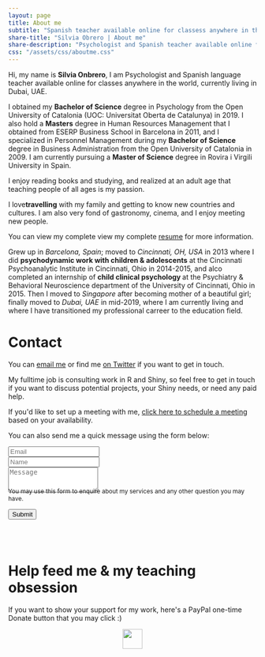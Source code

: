 ```yaml
---
layout: page
title: About me
subtitle: "Spanish teacher available online for classess anywhere in the world"
share-title: "Silvia Obrero | About me"
share-description: "Psychologist and Spanish teacher available online for classes anywhere in the world"
css: "/assets/css/aboutme.css"
---
```


<div id="aboutme-section">

<p class="about-text">
<span class="fa fa-briefcase about-icon"></span>
Hi, my name is <strong>Silvia Onbrero</strong>, I am Psychologist and Spanish language teacher available online for classes anywhere in the world, currently living in Dubai, UAE.
</p>

<p class="about-text">
<span class="fa fa-graduation-cap about-icon"></span>
I obtained my <strong>Bachelor of Science</strong> degree in Psychology from the Open University of Catalonia (UOC: Universitat Oberta de Catalunya) in 2019. I also hold a <strong>Masters</strong> degree in Human Resources Management that I obtained from ESERP Business School in Barcelona in 2011, and I specialized in Personnel Management during my <strong>Bachelor of Science</strong> degree in Business Administration from the Open University of Catalonia in 2009. I am currently pursuing a <strong>Master of Science</strong> degree in Rovira i Virgili University in Spain.
</p>

<p class="about-text">
<span class="fa fa-book about-icon"></span>
I enjoy reading books and studying, and realized at an adult age that teaching people of all ages is my passion. 
</p>

<p class="about-text">
<span class="fa fa-heart about-icon"></span>
I love<strong>travelling</strong> with my family and getting to know new countries and cultures. I am also very fond of gastronomy, cinema, and I enjoy meeting new people.
</p>

<p class="about-text">
<span class="fa fa-file-alt about-icon"></span>
You can view my complete view my complete <a href="/resume">resume</a> for more information. 
</p>

<p class="about-text">
<span class="fa fa-globe-americas about-icon"></span>
Grew up in <i>Barcelona, Spain</i>; moved to <i>Cincinnati, OH, USA</i> in 2013 where I did <strong>psychodynamic work with children & adolescents</strong> at the Cincinnati Psychoanalytic Institute in Cincinnati, Ohio in 2014-2015, and alco completed an internship of <strong>child clinical psychology </strong> at the Psychiatry & Behavioral Neuroscience department of the University of Cincinnati, Ohio in 2015. Then I moved to <i>Singapore</i> after becoming mother of a beautiful girl; finally moved to <i>Dubai, UAE</i> in mid-2019, where I am currently living and where I have transitioned my professional carreer to the education field.
</p>

</div>

<div id="contactme-section">
<h1 id="contact">Contact</h1>

<!--
<div class="alert alert-danger" role="alert">
I will be away until Feb 6, with very limited time to work. My responses will be slow during this period.
</div>
-->



<p>You can <a href="mailto:silvia.obrero@gmail.com?subject=Hello from silviaobrero.github.io">email me</a> or find me <a href="https://twitter.com/Silvia_obrero">on Twitter</a> if you want to get in touch.</p>
<p>My fulltime job is consulting work in R and Shiny, so feel free to get in touch if you want to discuss potential projects, your Shiny needs, or need any paid help.</p>
<p>If you'd like to set up a meeting with me, <a href="https://calendly.com/attalitech/meeting">click here to schedule a meeting</a> based on your availability.</p>

<form action="https://formspree.io/silvia.obrero@gmail.com" method="POST" class="form" id="contact-form">
  <p>You can also send me a quick message using the form below:</p>
  <div class="row">
    <div class="col-6">
      <input type="email" name="_replyto" required="required" class="form-control form-control-lg" placeholder="Email" title="Email">
    </div>
    <div class="col-6">
      <input type="text" name="name" class="form-control form-control-lg" placeholder="Name" title="Name">
    </div>
  </div>
  <input type="hidden" name="_subject" value="New submission from silviaobrero.github.io">
  <textarea type="text" name="content" class="form-control form-control-lg" placeholder="Message" title="Message" required="required" rows="3"></textarea>
  <input type="text" name="_gotcha" style="display:none">
  <input type="hidden" name="_next" value="?message=Your message was sent successfully, thanks!" />
  
  <div style="font-size: 12px; margin: -10px 0 10px;">You may use this form to enquire about my services and any other question you may have.</div>
  
  <button type="submit" class="btn btn-lg btn-primary">Submit</button>
</form>

</div>

<br/>

<div id="feed-meeee">
  <br/>
  <h1>Help feed me & my teaching obsession</h1>
  <p>If you want to show your support for my work, here's a PayPal one-time Donate button that you may click :)</p>
  <p align="center">
    <a style="display: inline-block;" href="https://paypal.me/silviaobrero">
      <img height="40" src="https://camo.githubusercontent.com/0e9e5cac101f7093336b4589c380ab5dcfdcbab0/68747470733a2f2f63646e2e6a7364656c6976722e6e65742f67682f74776f6c66736f6e2f70617970616c2d6769746875622d627574746f6e40312e302e302f646973742f627574746f6e2e737667" /></a>
  </p>
 <br/>
</div>
